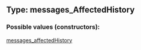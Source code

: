 ## Type: messages\_AffectedHistory  

### Possible values (constructors):

[messages\_affectedHistory](../constructors/messages\_affectedHistory.md)  


